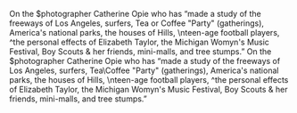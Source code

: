 On the $photographer Catherine Opie 
who has “made a study of the freeways of Los Angeles, 
surfers, Tea or Coffee "Party" (gatherings), 
America's national parks, the houses of <Beverly> Hills, \nteen-age football players, ^the personal effects of Elizabeth Taylor, 
the Michigan Womyn's Music Festival, Boy Scouts & her friends, mini-malls, and tree stumps.”
On the $photographer Catherine Opie 
who has “made a study of the freeways of Los Angeles, 
surfers, Tea\Coffee "Party" (gatherings), 
America's national parks, the houses of <Beverly> Hills, \nteen-age football players, ^the personal effects of Elizabeth Taylor, 
the Michigan Womyn's Music Festival, Boy Scouts & her friends, mini-malls, and tree stumps.”
